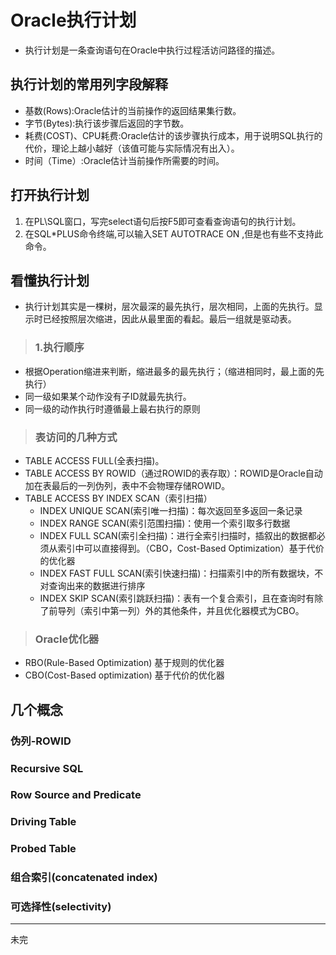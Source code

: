 # Oracle执行计划
  - 执行计划是一条查询语句在Oracle中执行过程活访问路径的描述。
  
## 执行计划的常用列字段解释
  - 基数(Rows):Oracle估计的当前操作的返回结果集行数。
  - 字节(Bytes):执行该步骤后返回的字节数。
  - 耗费(COST)、CPU耗费:Oracle估计的该步骤执行成本，用于说明SQL执行的代价，理论上越小越好（该值可能与实际情况有出入）。
  - 时间（Time）:Oracle估计当前操作所需要的时间。
## 打开执行计划
1. 在PL\SQL窗口，写完select语句后按F5即可查看查询语句的执行计划。
2. 在SQL*PLUS命令终端,可以输入SET AUTOTRACE ON ,但是也有些不支持此命令。

## 看懂执行计划
  - 执行计划其实是一棵树，层次最深的最先执行，层次相同，上面的先执行。显示时已经按照层次缩进，因此从最里面的看起。最后一组就是驱动表。
> ### 1.执行顺序
  - 根据Operation缩进来判断，缩进最多的最先执行；（缩进相同时，最上面的先执行）
  - 同一级如果某个动作没有子ID就最先执行。
  - 同一级的动作执行时遵循最上最右执行的原则
> ### 表访问的几种方式
- TABLE ACCESS FULL(全表扫描)。
- TABLE ACCESS BY ROWID（通过ROWID的表存取）：ROWID是Oracle自动加在表最后的一列伪列，表中不会物理存储ROWID。
- TABLE ACCESS BY INDEX SCAN（索引扫描）
  - INDEX UNIQUE SCAN(索引唯一扫描)：每次返回至多返回一条记录
  - INDEX RANGE SCAN(索引范围扫描)：使用一个索引取多行数据
  - INDEX FULL SCAN(索引全扫描)：进行全索引扫描时，插叙出的数据都必须从索引中可以直接得到。（CBO，Cost-Based Optimization）基于代价的优化器
  - INDEX FAST FULL SCAN(索引快速扫描)：扫描索引中的所有数据块，不对查询出来的数据进行排序
  - INDEX SKIP SCAN(索引跳跃扫描)：表有一个复合索引，且在查询时有除了前导列（索引中第一列）外的其他条件，并且优化器模式为CBO。

> ### Oracle优化器
  - RBO(Rule-Based Optimization) 基于规则的优化器
  - CBO(Cost-Based optimization) 基于代价的优化器
  
## 几个概念
### 伪列-ROWID

### Recursive SQL

### Row Source and Predicate

### Driving Table

### Probed Table

### 组合索引(concatenated index)

### 可选择性(selectivity)

------
未完
